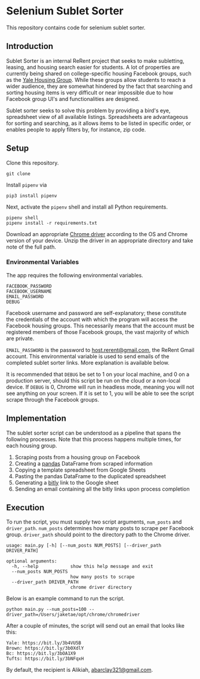 # Selenium Sublet Sorter

This repository contains code for selenium sublet sorter.

## Introduction

Sublet Sorter is an internal ReRent project that seeks to make subletting, leasing, and housing search easier for students. A lot of properties are currently being shared on college-specific housing Facebook groups, such as the [Yale Housing Group](https://www.facebook.com/groups/yalehousing). While these groups allow students to reach a wider audience, they are somewhat hindered by the fact that searching and sorting housing items is very difficult or near impossible due to how Facebook group UI's and functionalities are designed. 

Sublet sorter seeks to solve this problem by providing a bird's eye, spreadsheet view of all available listings. Spreadsheets are advantageous for sorting and searching, as it allows items to be listed in specific order, or enables people to apply filters by, for instance, zip code. 

## Setup

Clone this repository. 

```
git clone
```

Install `pipenv` via

```
pip3 install pipenv 
```

Next, activate the `pipenv` shell and install all Python requirements.

```
pipenv shell
pipenv install -r requirements.txt
```

Download an appropriate [Chrome driver](https://chromedriver.chromium.org/downloads) according to the OS and Chrome version of your device. Unzip the driver in an appropriate directory and take note of the full path. 

### Environmental Variables

The app requires the following environmental variables.

```
FACEBOOK_PASSWORD
FACEBOOK_USERNAME
EMAIL_PASSWORD
DEBUG
```

Facebook username and password are self-explanatory; these constitute the credentials of the account with which the program will access the Facebook housing groups. This necessarily means that the account must be registered members of those Facebook groups, the vast majority of which are private.

`EMAIL_PASSWORD` is the password to host.rerent@gmail.com, the ReRent Gmail account. This environmental variable is used to send emails of the completed sublet sorter links. More explanation is available below.

It is recommended that `DEBUG` be set to 1 on your local machine, and 0 on a production server, should this script be run on the cloud or a non-local device. If `DEBUG` is 0, Chrome will run in headless mode, meaning you will not see anything on your screen. If it is set to 1, you will be able to see the script scrape through the Facebook groups. 

## Implementation

The sublet sorter script can be understood as a pipeline that spans the following processes. Note that this process happens multiple times, for each housing group.

1. Scraping posts from a housing group on Facebook
2. Creating a [pandas](https://pandas.pydata.org) DataFrame from scraped information
3. Copying a template spreadsheet from Google Sheets
4. Pasting the pandas DataFrame to the duplicated spreadsheet
5. Generating a [bitly](https://bitly.com) link to the Google sheet
6. Sending an email containing all the bitly links upon process completion

## Execution

To run the script, you must supply two script arguments, `num_posts` and `driver_path`. `num_posts` determines how many posts to scrape per Facebook group. `driver_path` should point to the directory path to the Chrome driver. 

```
usage: main.py [-h] [--num_posts NUM_POSTS] [--driver_path DRIVER_PATH]

optional arguments:
  -h, --help            show this help message and exit
  --num_posts NUM_POSTS
                        how many posts to scrape
  --driver_path DRIVER_PATH
                        chrome driver directory
```

Below is an example command to run the script.

```
python main.py --num_posts=100 --driver_path=/Users/jaketae/opt/chrome/chromedriver
```

After a couple of minutes, the script will send out an email that looks like this:

```
Yale: https://bit.ly/3b4VU5B
Brown: https://bit.ly/3b0XdlY
Bc: https://bit.ly/3bOA1X9
Tufts: https://bit.ly/3bNFqxH
```

By default, the recipient is Alikiah, abarclay321@gmail.com. 